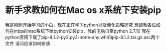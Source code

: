 # 新手求教如何在Mac os x系统下安装pip

我是刚刚开始学习的小白，现在正在学习python以及量化策略研究
想请教各位如何在mbp的mac系统下给python安装pip，我的电脑自带python 2.7.10
我在python官网下载了pip-8.1.2-py2.py3-none-any.whl和pip-8.1.2.tar.gz.asc两个文件
请问应该如何安装